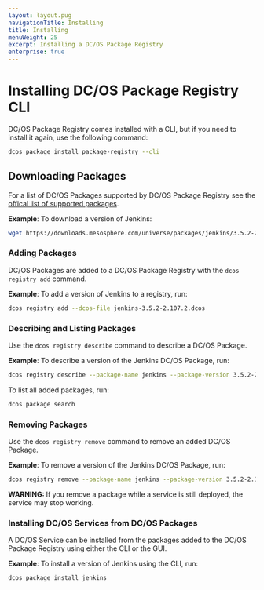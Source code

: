```yaml
---
layout: layout.pug
navigationTitle: Installing
title: Installing
menuWeight: 25
excerpt: Installing a DC/OS Package Registry
enterprise: true
---
```


# Installing DC/OS Package Registry CLI

DC/OS Package Registry comes installed with a CLI, but if you need to install it again, use the following command:

```bash
dcos package install package-registry --cli
```

## Downloading Packages

For a list of DC/OS Packages supported by DC/OS Package Registry see the [offical list of supported packages](https://downloads.mesosphere.com/universe/packages/packages.html).

**Example**: To download a version of Jenkins:

```bash
wget https://downloads.mesosphere.com/universe/packages/jenkins/3.5.2-2.107.2/jenkins-3.5.2-2.107.2.dcos
```

### Adding Packages

DC/OS Packages are added to a DC/OS Package Registry with the `dcos registry add` command.

**Example**: To add a version of Jenkins to a registry, run:

```bash
dcos registry add --dcos-file jenkins-3.5.2-2.107.2.dcos
```

### Describing and Listing Packages

Use the `dcos registry describe` command to describe a DC/OS Package.

**Example**: To describe a version of the Jenkins DC/OS Package, run:

```bash
dcos registry describe --package-name jenkins --package-version 3.5.2-2.107.2
```

To list all added packages, run:

```bash
dcos package search
```

### Removing Packages

Use the `dcos registry remove` command to remove an added DC/OS Package.

**Example**: To remove a version of the Jenkins DC/OS Package, run:

```bash
dcos registry remove --package-name jenkins --package-version 3.5.2-2.107.2
```

<p class="message--warning"><strong>WARNING: </strong>If you remove a package while a service is still deployed, the service may stop working.</p>

### Installing DC/OS Services from DC/OS Packages

A DC/OS Service can be installed from the packages added to the DC/OS Package Registry using either the CLI or the GUI.

**Example**: To install a version of Jenkins using the CLI, run:

```bash
dcos package install jenkins
```
